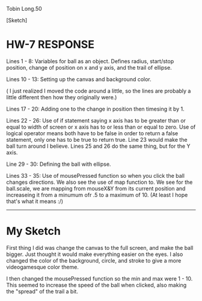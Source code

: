 Tobin Long.50

[Sketch]

# HW-7 RESPONSE

Lines 1 - 8:
Variables for ball as an object. Defines radius, start/stop position, change of position on x and y axis, and the trail of ellipse.

Lines 10 - 13:
Setting up the canvas and background color.

( I just realized I moved the code around a little, so the lines are probably a little different then how they originally were.)

Lines 17 - 20:
Adding one to the change in position then timesing it by 1.

Lines 22 - 26:
Use of if statement saying x axis has to be greater than or equal to width of screen or x axis has to or less than or equal to zero. Use of logical operator means both have to be false in order to return a false statement, only one has to be true to return true. Line 23 would make the ball turn around I believe. Lines 25 and 26 do the same thing, but for the Y axis.

Line 29 - 30:
Defining the ball with ellipse.

Lines 33 - 35:
Use of mousePressed function so when you click the ball changes directions.
We also see the use of map function to. We see for the ball.scale, we are mapping from mouseX&Y from its current position and increaseing it from a minumum ofr .5 to a maximum of 10. (At least I hope that's what it means :/)

---
# My Sketch


First thing I did was change the canvas to the full screen, and make the ball bigger. Just thought it would make everything easier on the eyes. I also changed the color of the background, circle, and stroke to give a more videogamesque
color theme.

I then changed the mousePressed function so the min and max were 1 - 10. This seemed to increase the speed of the ball when clicked, also making the "spread" of the trail a bit.
